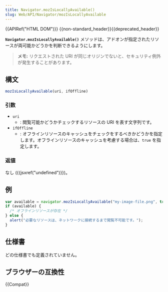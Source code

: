 ```yaml
---
title: Navigator.mozIsLocallyAvailable()
slug: Web/API/Navigator/mozIsLocallyAvailable
---
```


{{APIRef("HTML DOM")}} {{non-standard_header}}{{deprecated_header}}

**`Navigator.mozIsLocallyAvailable()`** メソッドは、アドオンが指定されたリソースが両可能かどうかを判断できるようにします。

> **メモ:** リクエストされた URI が同じオリジンでないと、セキュリティ例外が発生することがあります。

## 構文

```js
mozIsLocallyAvailable(uri, ifOffline)
```

### 引数

- `uri`
  - : 閲覧可能かどうかチェックするリソースの URI を表す文字列です。
- `ifOffline`
  - : オフラインリソースのキャッシュをチェックをするべきかどうかを指定します。オフラインリソースのキャッシュを考慮する場合は、`true` を指定します。

### 返値

なし ({{jsxref("undefined")}})。

## 例

```js
var available = navigator.mozIsLocallyAvailable("my-image-file.png", true);
if (available) {
  /* オフラインリソースが存在 */
} else {
  alert("必要なリソースは、ネットワークに接続するまで閲覧不可能です。");
}
```

## 仕様書

どの仕様書でも定義されていません。

## ブラウザーの互換性

{{Compat}}
